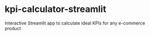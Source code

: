 # kpi-calculator-streamlit
Interactive Streamlit app to calculate ideal KPIs for any e-commerce product
